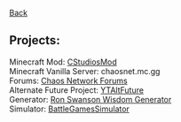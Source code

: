 [Back](javascript:history.back())

## Projects:
Minecraft Mod: [CStudiosMod](CStudiosMod/)<br/>
Minecraft Vanilla Server: chaosnet.mc.gg<br/>
Forums: [Chaos Network Forums](http://chaosnetworkforums.zone)<br/>
Alternate Future Project: [YTAltFuture](YouTubeAlternateFuture)<br/>
Generator: [Ron Swanson Wisdom Generator](RonSwansonWisdomGen)<br/>
Simulator: [BattleGamesSimulator](BattleGamesSimulator)
